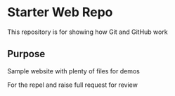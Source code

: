 # Starter Web Repo

This repository is for showing how Git and GitHub work

## Purpose

Sample website with plenty of files for demos

For the repel and raise full request for review